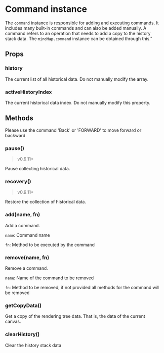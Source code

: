 # Command instance

The `command` instance is responsible for adding and executing commands. It
includes many built-in commands and can also be added manually. A command refers
to an operation that needs to add a copy to the history stack data. The
`mindMap.command` instance can be obtained through this."

## Props

### history

The current list of all historical data. Do not manually modify the array.

### activeHistoryIndex

The current historical data index. Do not manually modify this property.

## Methods

Please use the command 'Back' or 'FORWARD' to move forward or backward.

### pause()

> v0.9.11+

Pause collecting historical data.

### recovery()

> v0.9.11+

Restore the collection of historical data.

### add(name, fn)

Add a command.

`name`: Command name

`fn`: Method to be executed by the command

### remove(name, fn)

Remove a command.

`name`: Name of the command to be removed

`fn`: Method to be removed, if not provided all methods for the command will be
removed

### getCopyData()

Get a copy of the rendering tree data. That is, the data of the current canvas.

### clearHistory()

Clear the history stack data